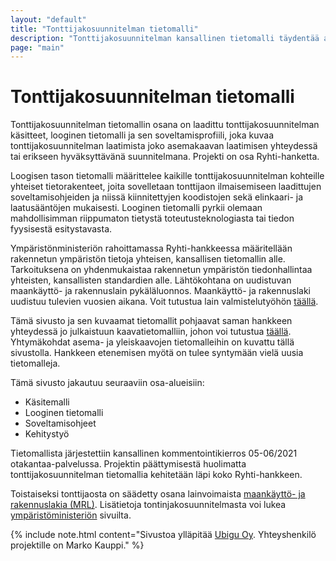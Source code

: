 ```yaml
---
layout: "default"
title: "Tonttijakosuunnitelman tietomalli"
description: "Tonttijakosuunnitelman kansallinen tietomalli täydentää aiempia kaavatietomalleja"
page: "main"
---
```

# Tonttijakosuunnitelman tietomalli

Tonttijakosuunnitelman tietomallin osana on laadittu tonttijakosuunnitelman käsitteet, looginen tietomalli ja sen soveltamisprofiili, joka kuvaa tonttijakosuunnitelman laatimista joko asemakaavan laatimisen yhteydessä tai erikseen hyväksyttävänä suunnitelmana. Projekti on osa Ryhti-hanketta. 

Loogisen tason tietomalli määrittelee kaikille tonttijakosuunnitelman kohteille yhteiset tietorakenteet, joita sovelletaan tonttijaon ilmaisemiseen laadittujen soveltamisohjeiden ja niissä kiinnitettyjen koodistojen sekä elinkaari- ja laatusääntöjen mukaisesti. Looginen tietomalli pyrkii olemaan mahdollisimman riippumaton tietystä toteutusteknologiasta tai tiedon fyysisestä esitystavasta.

Ympäristönministeriön rahoittamassa Ryhti-hankkeessa määritellään rakennetun ympäristön tietoja yhteisen, kansallisen tietomallin alle. Tarkoituksena on yhdenmukaistaa rakennetun ympäristön tiedonhallintaa yhteisten, kansallisten standardien alle. Lähtökohtana on uudistuvan maankäyttö- ja rakennuslain pykäläluonnos. Maankäyttö- ja rakennuslaki uudistuu tulevien vuosien aikana. Voit tutustua lain valmistelutyöhön [täällä](https://www.mrluudistus.fi).

Tämä sivusto ja sen kuvaamat tietomallit pohjaavat saman hankkeen yhteydessä jo julkaistuun kaavatietomalliin, johon voi tutustua [täällä](https://kaavatietomalli.fi/). Yhtymäkohdat asema- ja yleiskaavojen tietomalleihin on kuvattu tällä sivustolla. Hankkeen etenemisen myötä on tulee syntymään vielä uusia tietomalleja.

Tämä sivusto jakautuu seuraaviin osa-alueisiin:
- Käsitemalli
- Looginen tietomalli
- Soveltamisohjeet
- Kehitystyö

Tietomallista järjestettiin kansallinen kommentointikierros 05-06/2021 otakantaa-palvelussa. Projektin päättymisestä huolimatta tonttijakosuunnitelman tietomallia kehitetään läpi koko Ryhti-hankkeen.

Toistaiseksi tonttijaosta on säädetty osana lainvoimaista [maankäyttö- ja rakennuslakia (MRL)](https://www.finlex.fi/fi/laki/ajantasa/1999/19990132). Lisätietoja tontinjakosuunnitelmasta voi lukea [ympäristöministeriön](https://ym.fi/fi/ryhti) sivuilta. 

{% include note.html content="Sivustoa ylläpitää [Ubigu Oy](https://www.ubigu.fi). Yhteyshenkilö projektille on Marko Kauppi." %}

